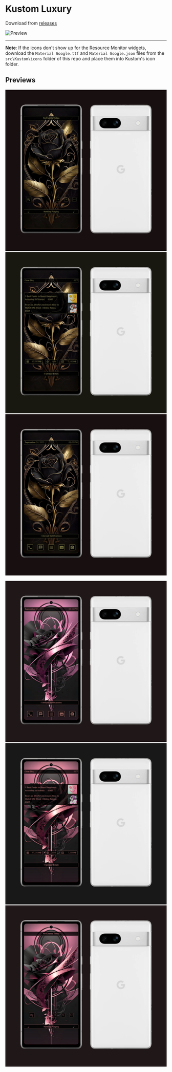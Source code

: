 # Kustom Luxury

Download from [releases][URL_1]

![Preview][URL_2]

---

**Note**: If the icons don't show up for the Resource Monitor widgets, download the `Material Google.ttf` and `Material Google.json` files from the `src\Kustom\icons` folder of this repo and place them into Kustom's icon folder.

## Previews

![1][Mockup_1] ![2][Mockup_2] ![3][Mockup_3]

![4][Mockup_4] ![5][Mockup_5]  ![6][Mockup_6]


[URL_1]: https://github.com/TBR-Development/Kustom-Luxury/releases
[URL_2]: https://user-images.githubusercontent.com/17615050/270206950-a062fc51-8ef7-4057-9192-5f1a447489da.png

[Mockup_1]: https://raw.githubusercontent.com/TBR-Development/Kustom-Luxury/main/.github/assets/Mockup.jpg
[Mockup_2]: https://raw.githubusercontent.com/TBR-Development/Kustom-Luxury/main/.github/assets/Mockup(1).jpg
[Mockup_3]: https://raw.githubusercontent.com/TBR-Development/Kustom-Luxury/main/.github/assets/Mockup(2).jpg
[Mockup_4]: https://raw.githubusercontent.com/TBR-Development/Kustom-Luxury/main/.github/assets/Mockup(3).jpg
[Mockup_5]: https://raw.githubusercontent.com/TBR-Development/Kustom-Luxury/main/.github/assets/Mockup(4).jpg
[Mockup_6]: https://raw.githubusercontent.com/TBR-Development/Kustom-Luxury/main/.github/assets/Mockup(5).jpg
